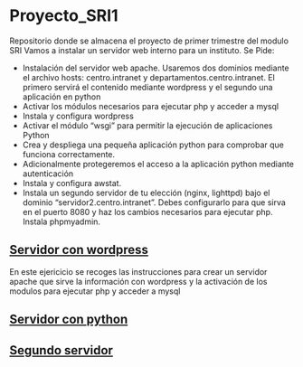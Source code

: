 # Proyecto_SRI1
Repositorio donde se almacena el proyecto de primer trimestre del modulo SRI
Vamos a instalar un servidor web interno para un instituto. Se Pide:
- Instalación del servidor web apache. Usaremos dos dominios mediante el archivo hosts: centro.intranet y departamentos.centro.intranet. El primero servirá el contenido mediante wordpress y el segundo una aplicación en python
- Activar los módulos necesarios para ejecutar php y acceder a mysql
- Instala y configura wordpress
- Activar el módulo “wsgi” para permitir la ejecución de aplicaciones Python
- Crea y despliega una pequeña aplicación python para comprobar que funciona correctamente.
- Adicionalmente protegeremos el acceso a la aplicación python mediante autenticación
- Instala y configura awstat.
- Instala un segundo servidor de tu elección (nginx, lighttpd) bajo el dominio “servidor2.centro.intranet”. Debes configurarlo para que sirva en el puerto 8080 y haz los cambios necesarios para ejecutar php. Instala phpmyadmin.

## [Servidor con wordpress ](/Instalar_Wordpress.md)
En este ejericicio se recoges las instrucciones para crear un servidor apache que sirve la información con wordpress y la activación de los modulos para ejecutar php y acceder a mysql
## [Servidor con python ](/instalar_python.md)
## [Segundo servidor](/Segundo_servidor.md)





